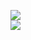 [![](https://img.shields.io/badge/Made%20With-Github%20Spray-lightgrey.svg?style=for-the-badge&logo=github)](https://github.com/Annihil/github-spray#31896)  
[![](https://i.imgur.com/2DrTn0Z.gif)](https://github.com/Annihil/github-spray)